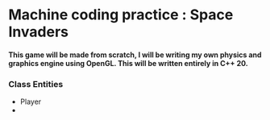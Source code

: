 # Machine coding practice : Space Invaders

#### This game will be made from scratch, I will  be writing my own physics and graphics engine using OpenGL. This will be written entirely in C++ 20.

### Class Entities
- Player
- 